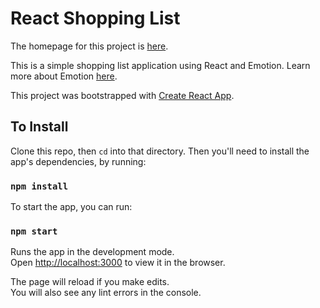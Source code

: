 # React Shopping List

The homepage for this project is [here](http://tylermorrisford.github.io/shopping).

This is a simple shopping list application using React and Emotion. Learn more about Emotion [here](https://emotion.sh/docs/introduction).

This project was bootstrapped with [Create React App](https://github.com/facebook/create-react-app).

## To Install

Clone this repo, then `cd` into that directory. Then you'll need to install the app's dependencies, by running:

### `npm install`

To start the app, you can run:

### `npm start`

Runs the app in the development mode.<br />
Open [http://localhost:3000](http://localhost:3000) to view it in the browser.

The page will reload if you make edits.<br />
You will also see any lint errors in the console.